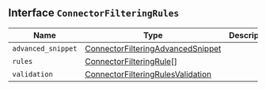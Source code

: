 ## Interface `ConnectorFilteringRules`

| Name | Type | Description |
| - | - | - |
| `advanced_snippet` | [ConnectorFilteringAdvancedSnippet](./ConnectorFilteringAdvancedSnippet.md) | &nbsp; |
| `rules` | [ConnectorFilteringRule](./ConnectorFilteringRule.md)[] | &nbsp; |
| `validation` | [ConnectorFilteringRulesValidation](./ConnectorFilteringRulesValidation.md) | &nbsp; |
